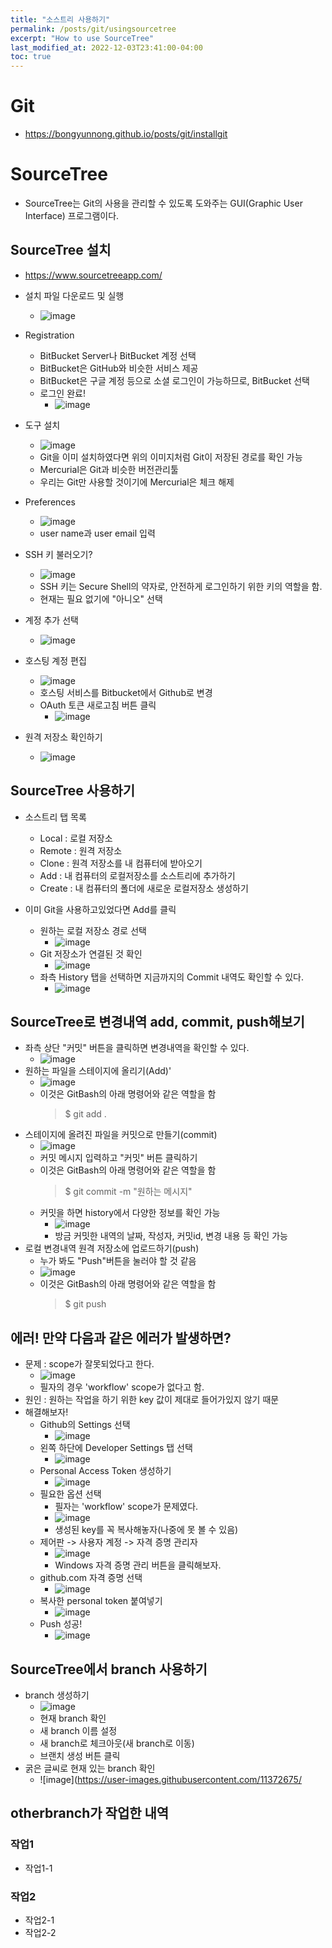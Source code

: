 ```yaml
---
title: "소스트리 사용하기"
permalink: /posts/git/usingsourcetree
excerpt: "How to use SourceTree"
last_modified_at: 2022-12-03T23:41:00-04:00
toc: true
---
```


# Git
- https://bongyunnong.github.io/posts/git/installgit

# SourceTree
- SourceTree는 Git의 사용을 관리할 수 있도록 도와주는 GUI(Graphic User Interface) 프로그램이다.

## SourceTree 설치
- https://www.sourcetreeapp.com/
- 설치 파일 다운로드 및 실행
    - ![image](https://user-images.githubusercontent.com/11372675/205446577-687212d5-13d0-4b38-b253-f6d0f5505a0f.png)
- Registration
    - BitBucket Server나 BitBucket 계정 선택
    - BitBucket은 GitHub와 비슷한 서비스 제공
    - BitBucket은 구글 계정 등으로 소셜 로그인이 가능하므로, BitBucket 선택
    - 로그인 완료!
        - ![image](https://user-images.githubusercontent.com/11372675/205446699-fef54722-4e43-40d6-bb35-f32899b781e2.png)
- 도구 설치
    - ![image](https://user-images.githubusercontent.com/11372675/205446754-0a60707a-6a58-42b2-89da-9e0a1ca9dfb2.png)
    - Git을 이미 설치하였다면 위의 이미지처럼 Git이 저장된 경로를 확인 가능
    - Mercurial은 Git과 비슷한 버전관리툴
    - 우리는 Git만 사용할 것이기에 Mercurial은 체크 해제
- Preferences
    - ![image](https://user-images.githubusercontent.com/11372675/205446835-7fe27e61-0c1f-468e-bc13-42f51adb32c7.png)
    - user name과 user email 입력
- SSH 키 불러오기?
    - ![image](https://user-images.githubusercontent.com/11372675/205446897-d82057d1-4e11-4637-aca0-4b855311e475.png)
    - SSH 키는 Secure Shell의 약자로, 안전하게 로그인하기 위한 키의 역할을 함.
    - 현재는 필요 없기에 "아니오" 선택

- 계정 추가 선택
    - ![image](https://user-images.githubusercontent.com/11372675/205446967-a243c1a8-4b4c-4c06-ac73-6f8eebd879c2.png)
- 호스팅 계정 편집
    - ![image](https://user-images.githubusercontent.com/11372675/205446996-accb3c3e-469e-4d8c-8a9a-1d4481f6dab7.png)
    - 호스팅 서비스를 Bitbucket에서 Github로 변경
    - OAuth 토큰 새로고침 버튼 클릭
        - ![image](https://user-images.githubusercontent.com/11372675/205446949-d1bd585f-8c56-49c7-877a-401b662bbb01.png)
- 원격 저장소 확인하기
    - ![image](https://user-images.githubusercontent.com/11372675/205447114-e28c39da-8435-4d95-a9f8-486dcd20f41f.png)

## SourceTree 사용하기
- 소스트리 탭 목록
    - Local : 로컬 저장소
    - Remote : 원격 저장소
    - Clone : 원격 저장소를 내 컴퓨터에 받아오기
    - Add : 내 컴퓨터의 로컬저장소를 소스트리에 추가하기
    - Create : 내 컴퓨터의 폴더에 새로운 로컬저장소 생성하기

- 이미 Git을 사용하고있었다면 Add를 클릭
    - 원하는 로컬 저장소 경로 선택
        - ![image](https://user-images.githubusercontent.com/11372675/205447393-006d9ba8-9a6c-4f21-9464-521d340b8890.png)
    - Git 저장소가 연결된 것 확인
        - ![image](https://user-images.githubusercontent.com/11372675/205447420-ea128861-4cf6-40cc-b19a-bf9f82796cff.png)
    - 좌측 History 탭을 선택하면 지금까지의 Commit 내역도 확인할 수 있다.
        - ![image](https://user-images.githubusercontent.com/11372675/205447491-3eccc555-81f7-4b5b-be5d-887526a924ea.png)
        
## SourceTree로 변경내역 add, commit, push해보기
- 좌측 상단 "커밋" 버튼을 클릭하면 변경내역을 확인할 수 있다.
    - ![image](https://user-images.githubusercontent.com/11372675/205447601-079e7f3d-81d9-4a9d-be0c-8f9312fb54be.png)
- 원하는 파일을 스테이지에 올리기(Add)'
    - ![image](https://user-images.githubusercontent.com/11372675/205447645-f01a87ee-3bbc-413b-9061-3a5a3d212ac6.png)
    - 이것은 GitBash의 아래 명령어와 같은 역할을 함
        > $ git add .
- 스테이지에 올려진 파일을 커밋으로 만들기(commit)
    - ![image](https://user-images.githubusercontent.com/11372675/205447832-0a807a07-8047-42a8-ac83-613b8e4f0d34.png)
    - 커밋 메시지 입력하고 "커밋" 버튼 클릭하기
    - 이것은 GitBash의 아래 명령어와 같은 역할을 함
        > $ git commit -m "원하는 메시지"
    - 커밋을 하면 history에서 다양한 정보를 확인 가능
        - ![image](https://user-images.githubusercontent.com/11372675/205447951-7d74e795-990a-4638-b673-6301fc03c9d7.png)
        - 방금 커밋한 내역의 날짜, 작성자, 커밋id, 변경 내용 등 확인 가능
- 로컬 변경내역 원격 저장소에 업로드하기(push)
    - 누가 봐도 "Push"버튼을 눌러야 할 것 같음
    - ![image](https://user-images.githubusercontent.com/11372675/205447994-6d47b5d9-e618-45cc-9eac-863453eb05cc.png)
    - 이것은 GitBash의 아래 명령어와 같은 역할을 함
        > $ git push

## 에러! 만약 다음과 같은 에러가 발생하면?
- 문제 : scope가 잘못되었다고 한다.
    - ![image](https://user-images.githubusercontent.com/11372675/205448237-dde5b9aa-930f-4f7a-985d-41d54567e36c.png)
    - 필자의 경우 'workflow' scope가 없다고 함.
- 원인 : 원하는 작업을 하기 위한 key 값이 제대로 들어가있지 않기 때문
- 해결해보자!
    - Github의 Settings 선택
        - ![image](https://user-images.githubusercontent.com/11372675/205448348-72d06e8e-5e72-4bd6-884a-6e239f510f74.png)
    - 왼쪽 하단에 Developer Settings 탭 선택
        - ![image](https://user-images.githubusercontent.com/11372675/205448372-fd41f464-d89b-48d6-8f4a-1e79f82a2208.png)
    - Personal Access Token 생성하기
        - ![image](https://user-images.githubusercontent.com/11372675/205448424-ba9fe92d-3365-4886-bf2c-62f1eaf4cdaa.png)
    - 필요한 옵션 선택
        - 필자는 'workflow' scope가 문제였다.
        - ![image](https://user-images.githubusercontent.com/11372675/205448537-31c69880-feb5-4202-be04-7d2687ad9226.png)
        - 생성된 key를 꼭 복사해놓자(나중에 못 볼 수 있음)
    - 제어판 -> 사용자 계정 -> 자격 증명 관리자
        - ![image](https://user-images.githubusercontent.com/11372675/205448318-b6f21cf7-15a2-4cf9-9e79-119888753cc8.png)
        - Windows 자격 증명 관리 버튼을 클릭해보자.
    - github.com 자격 증명 선택
        - ![image](https://user-images.githubusercontent.com/11372675/205448953-06977a0c-4fbf-4abf-a436-e95891d7a65f.png)
    - 복사한 personal token 붙여넣기
        - ![image](https://user-images.githubusercontent.com/11372675/205448926-54595532-0859-411a-90b1-c046d30ce81a.png)
    - Push 성공!
        - ![image](https://user-images.githubusercontent.com/11372675/205448904-a9821088-d125-4c71-bf72-ce3daf59829f.png)

## SourceTree에서 branch 사용하기
- branch 생성하기
    - ![image](https://user-images.githubusercontent.com/11372675/205450185-306c181e-4d1f-4251-b930-4cb30ae4665e.png)
    - 현재 branch 확인
    - 새 branch 이름 설정
    - 새 branch로 체크아웃(새 branch로 이동)
    - 브랜치 생성 버튼 클릭
- 굵은 글씨로 현재 있는 branch 확인
    - ![image](https://user-images.githubusercontent.com/11372675/

## otherbranch가 작업한 내역
### 작업1
- 작업1-1
### 작업2
- 작업2-1
- 작업2-2
